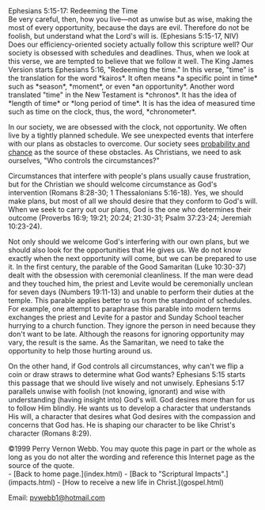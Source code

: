  <head> <title>(PVW) Ephesians 5:15-17: Redeeming the Time</title> <meta content="IE=9" http-equiv="X-UA-Compatible"></meta> <link href="css/page_style.css" rel="stylesheet" type="text/css"></link> </head><body><div class="page_style"> Ephesians 5:15-17: Redeeming the Time

<div class="p">Be very careful, then, how you live—not as unwise but as wise, making the most of every opportunity, because the days are evil. Therefore do not be foolish, but understand what the Lord's will is. (Ephesians 5:15-17, NIV)

</div>Does our efficiency-oriented society actually follow this scripture well? Our society is obsessed with schedules and deadlines. Thus, when we look at this verse, we are tempted to believe that we follow it well. The King James Version starts Ephesians 5:16, "Redeeming the time." In this verse, "time" is the translation for the word *kairos*. It often means *a specific point in time* such as *season*, *moment*, or even *an opportunity*. Another word translated "time" in the New Testament is *chronos*. It has the idea of *length of time* or *long period of time*. It is has the idea of measured time such as time on the clock, thus, the word, *chronometer*.

In our society, we are obsessed with the clock, not opportunity. We often live by a tightly planned schedule. We see unexpected events that interfere with our plans as obstacles to overcome. Our society sees [probability and chance](statistics.html) as the source of these obstacles. As Christians, we need to ask ourselves, "Who controls the circumstances?"

Circumstances that interfere with people's plans usually cause frustration, but for the Christian we should welcome circumstance as God's intervention (Romans 8:28-30; 1 Thessalonians 5:16-18). Yes, we should make plans, but most of all we should desire that they conform to God's will. When we seek to carry out our plans, God is the one who determines their outcome (Proverbs 16:9; 19:21; 20:24; 21:30-31; Psalm 37:23-24; Jeremiah 10:23-24).

Not only should we welcome God's interfering with our own plans, but we should also look for the opportunities that He gives us. We do not know exactly when the next opportunity will come, but we can be prepared to use it. In the first century, the parable of the Good Samaritan (Luke 10:30-37) dealt with the obsession with ceremonial cleanliness. If the man were dead and they touched him, the priest and Levite would be ceremonially unclean for seven days (Numbers 19:11-13) and unable to perform their duties at the temple. This parable applies better to us from the standpoint of schedules. For example, one attempt to paraphrase this parable into modern terms exchanges the priest and Levite for a pastor and Sunday School teacher hurrying to a church function. They ignore the person in need because they don't want to be late. Although the reasons for ignoring opportunity may vary, the result is the same. As the Samaritan, we need to take the opportunity to help those hurting around us.

On the other hand, if God controls all circumstances, why can't we flip a coin or draw straws to determine what God wants? Ephesians 5:15 starts this passage that we should live wisely and not unwisely. Ephesians 5:17 parallels unwise with foolish (not knowing, ignorant) and wise with understanding (having insight into) God's will. God desires more than for us to follow Him blindly. He wants us to develop a character that understands His will, a character that desires what God desires with the compassion and concerns that God has. He is shaping our character to be like Christ's character (Romans 8:29).

<div class="copy">©1999 Perry Vernon Webb. You may quote this page in part or the whole as long as you do not alter the wording and reference this Internet page as the source of the quote.</div>  </div>- [Back to home page.](index.html)
- [Back to "Scriptural Impacts".](impacts.html)
- [How to receive a new life in Christ.](gospel.html)

Email: [pvwebb1@hotmail.com](mailto:pvwebb1@hotmail.com)

